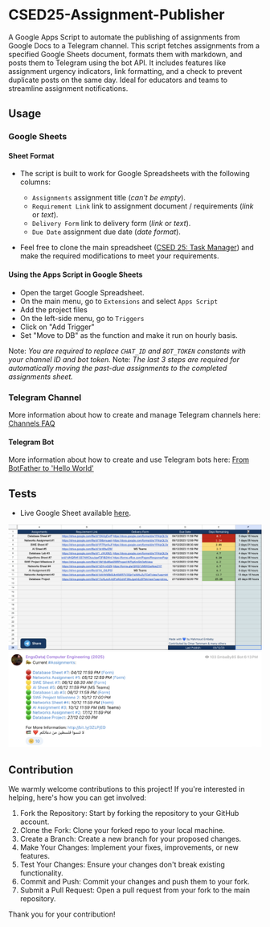 # CSED25-Assignment-Publisher
A Google Apps Script to automate the publishing of assignments from Google Docs to a Telegram channel. This script fetches assignments from a specified Google Sheets document, formats them with markdown, and posts them to Telegram using the bot API. It includes features like assignment urgency indicators, link formatting, and a check to prevent duplicate posts on the same day. Ideal for educators and teams to streamline assignment notifications.

## Usage
### Google Sheets

#### Sheet Format
- The script is built to work for Google Spreadsheets with the following columns:
    - `Assignments` assignment title (<i>can't be empty</i>).
    - `Requirement Link` link to assignment document / requirements (<i>link</i> or <i>text</i>).
    - `Delivery Form` link to delivery form (<i>link</i> or <i>text</i>).
    - `Due Date` assignment due date (<i>date format</i>).

- Feel free to clone the main spreadsheet ([CSED 25: Task Manager](https://docs.google.com/spreadsheets/d/1_v2hNSKjT6_v5l2cpWHZUL1ZcMc_UuxZmUwRyqzhQD0/edit#gid=0)) and make the required modifications to meet your requirements.

#### Using the Apps Script in Google Sheets
- Open the target Google Spreadsheet.
- On the main menu, go to `Extensions` and select `Apps Script`
- Add the project files
- On the left-side menu, go to `Triggers`
- Click on "Add Trigger"
- Set "Move to DB" as the function and make it run on hourly basis.

Note: <i>You are required to replace `CHAT_ID` and `BOT_TOKEN` constants with your channel ID and bot token.</i>
Note: <i>The last 3 steps are required for automatically moving the past-due assignments to the completed assignments sheet.</i>

### Telegram Channel
More information about how to create and manage Telegram channels here: [Channels FAQ](https://telegram.org/faq_channels)

#### Telegram Bot
More information about how to create and use Telegram bots here: [From BotFather to 'Hello World'](https://core.telegram.org/bots/tutorial)

## Tests
- Live Google Sheet available [here](https://docs.google.com/spreadsheets/d/1_v2hNSKjT6_v5l2cpWHZUL1ZcMc_UuxZmUwRyqzhQD0/edit#gid=0).

<img src="images/Google-Sheets.png">
<img src="images/Post.png">

## Contribution
We warmly welcome contributions to this project! If you're interested in helping, here's how you can get involved:

1. Fork the Repository: Start by forking the repository to your GitHub account.
2. Clone the Fork: Clone your forked repo to your local machine.
3. Create a Branch: Create a new branch for your proposed changes.
4. Make Your Changes: Implement your fixes, improvements, or new features.
5. Test Your Changes: Ensure your changes don't break existing functionality.
6. Commit and Push: Commit your changes and push them to your fork.
7. Submit a Pull Request: Open a pull request from your fork to the main repository.

Thank you for your contribution!